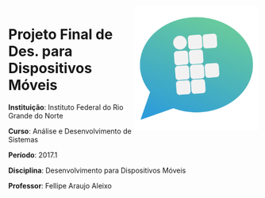<img align="right" width="250" src="docs/images/ifrn-messenger.png">

# Projeto Final de Des. para Dispositivos Móveis

**Instituição**: Instituto Federal do Rio Grande do Norte

**Curso**: Análise e Desenvolvimento de Sistemas

**Período**: 2017.1

**Disciplina**: Desenvolvimento para Dispositivos Móveis

**Professor**: Fellipe Araujo Aleixo
